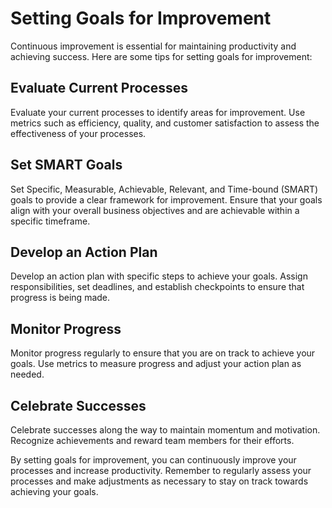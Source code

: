 # Setting Goals for Improvement

Continuous improvement is essential for maintaining productivity and achieving success. Here are some tips for setting goals for improvement:

Evaluate Current Processes
--------------------------

Evaluate your current processes to identify areas for improvement. Use metrics such as efficiency, quality, and customer satisfaction to assess the effectiveness of your processes.

Set SMART Goals
---------------

Set Specific, Measurable, Achievable, Relevant, and Time-bound (SMART) goals to provide a clear framework for improvement. Ensure that your goals align with your overall business objectives and are achievable within a specific timeframe.

Develop an Action Plan
----------------------

Develop an action plan with specific steps to achieve your goals. Assign responsibilities, set deadlines, and establish checkpoints to ensure that progress is being made.

Monitor Progress
----------------

Monitor progress regularly to ensure that you are on track to achieve your goals. Use metrics to measure progress and adjust your action plan as needed.

Celebrate Successes
-------------------

Celebrate successes along the way to maintain momentum and motivation. Recognize achievements and reward team members for their efforts.

By setting goals for improvement, you can continuously improve your processes and increase productivity. Remember to regularly assess your processes and make adjustments as necessary to stay on track towards achieving your goals.
